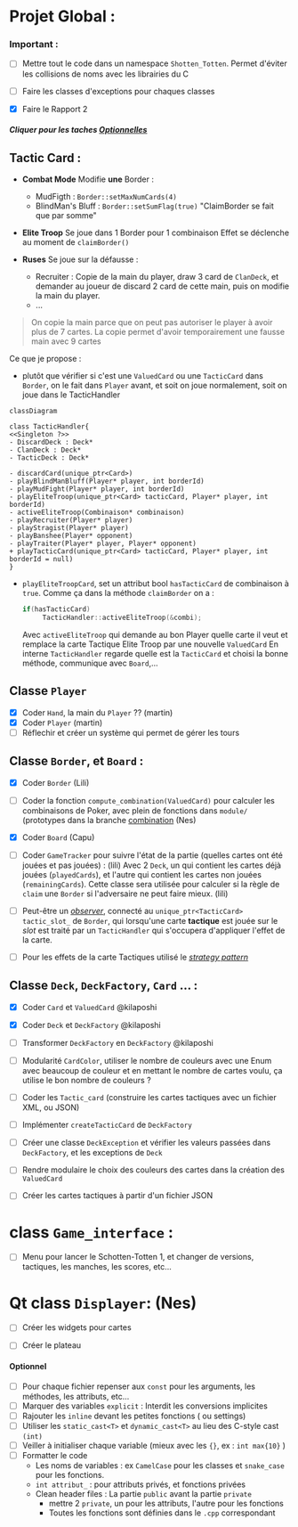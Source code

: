 

# Projet Global :
### Important :
- [ ] Mettre tout le code dans un namespace `Shotten_Totten`.
Permet d'éviter les collisions de noms avec les librairies du C 
- [ ] Faire les classes d'exceptions pour chaques classes

- [x] Faire le Rapport 2

##### Cliquer pour les taches [Optionnelles](#optionnel)

## Tactic Card :

- **Combat Mode**
  Modifie **une** Border :
    - MudFigth : `Border::setMaxNumCards(4)`
    - BlindMan's Bluff : `Border::setSumFlag(true)` "ClaimBorder se fait que par somme"

- **Elite Troop**
  Se joue dans 1 Border pour 1 combinaison
  Effet se déclenche au moment de `claimBorder()`

- **Ruses**
  Se joue sur la défausse :
    - Recruiter : Copie de la main du player, draw 3 card de `ClanDeck`, et demander au joueur de discard 2 card de cette main, puis on modifie la main du player.
    - ...
> On copie la main parce que on peut pas autoriser le player à avoir plus de 7 cartes. La copie permet d'avoir temporairement une fausse main avec 9 cartes


Ce que je propose :
- plutôt que vérifier si c'est une `ValuedCard` ou une `TacticCard` dans `Border`, on le fait dans `Player` avant, et soit on joue normalement, soit on joue dans le TacticHandler
```mermaid
classDiagram

class TacticHandler{
<<Singleton ?>>
- DiscardDeck : Deck*
- ClanDeck : Deck*
- TacticDeck : Deck*

- discardCard(unique_ptr<Card>)
- playBlindManBluff(Player* player, int borderId)
- playMudFight(Player* player, int borderId)
- playEliteTroop(unique_ptr<Card> tacticCard, Player* player, int borderId)
- activeEliteTroop(Combinaison* combinaison)
- playRecruiter(Player* player)
- playStragist(Player* player)
- playBanshee(Player* opponent)
- playTraiter(Player* player, Player* opponent)
+ playTacticCard(unique_ptr<Card> tacticCard, Player* player, int borderId = null)
}
```
- `playEliteTroopCard`, set un attribut bool `hasTacticCard` de combinaison à `true`. Comme ça dans la méthode `claimBorder` on a :
   ``` c++
   if(hasTacticCard)
		TacticHandler::activeEliteTroop(&combi);
    ``` 
	Avec `activeEliteTroop` qui demande au bon Player quelle carte il veut et remplace la carte Tactique Elite Troop par une nouvelle `ValuedCard`
En interne `TacticHandler` regarde quelle est la `TacticCard` et choisi la bonne méthode, communique avec `Board`,...


## Classe `Player`
- [x] Coder `Hand`, la main du `Player` ?? (martin)
- [x] Coder `Player` (martin)
- [ ] Réflechir et créer un système qui permet de gérer les tours

## Classe `Border`, et `Board` :
- [x] Coder `Border` (Lili)
- [ ] Coder la fonction `compute_combination(ValuedCard)` pour calculer les combinaisons de Poker, avec plein de fonctions dans `module/` (prototypes dans la branche [combination](https://github.com/kilaposhi/Shotten-Totten/tree/combination) (Nes)
- [x] Coder `Board` (Capu)
  
- [ ] Coder `GameTracker` pour suivre l'état de la partie (quelles cartes ont été jouées et pas jouées) : (lili)
Avec 2 `Deck`, un qui contient les cartes déjà jouées (`playedCards`), et l'autre qui contient
les cartes non jouées (`remainingCards`). Cette classe sera utilisée pour calculer si la règle de `claim` une `Border`
si l'adversaire ne peut faire mieux. (lili)
  
  
- [ ] Peut-être un [*observer*](https://refactoring.guru/design-patterns/observer),
  connecté au `unique_ptr<TacticCard> tactic_slot_` de `Border`, qui lorsqu'une carte **tactique** est jouée sur le *slot*
  est traité par un `TacticHandler` qui s'occupera d'appliquer l'effet de la carte.
- [ ] Pour les effets de la carte Tactiques utilisé le [*strategy pattern*](https://refactoring.guru/design-patterns/strategy)

## Classe `Deck`, `DeckFactory`, `Card` ... :
- [x] Coder `Card` et `ValuedCard` @kilaposhi
- [x] Coder `Deck` et `DeckFactory` @kilaposhi
- [ ] Transformer `DeckFactory` en `DeckFactory` @kilaposhi
   

- [ ] Modularité `CardColor`, utiliser le nombre de couleurs avec une Enum avec beaucoup de couleur et en mettant le nombre de cartes voulu, ça utilise le bon nombre de couleurs ?
- [ ] Coder les `Tactic_card`  (construire les cartes tactiques avec un fichier XML, ou JSON)
- [ ] Implémenter `createTacticCard` de `DeckFactory`
- [ ] Créer une classe `DeckException` et vérifier les valeurs passées dans `DeckFactory`, et les exceptions de `Deck`
- [ ] Rendre modulaire le choix des couleurs des cartes dans la création des `ValuedCard`
- [ ] Créer les cartes tactiques à partir d'un fichier JSON

# class `Game_interface` : 
- [ ] Menu pour lancer le Schotten-Totten 1, et changer de versions, tactiques, les manches, les scores, etc...

# Qt class `Displayer`: (Nes)
- [ ] Créer les widgets pour cartes
- [ ] Créer le plateau


#### Optionnel
- [ ] Pour chaque fichier repenser aux `const` pour les arguments, les méthodes, les attributs, etc...
- [ ] Marquer des variables `explicit` : Interdit les conversions implicites
- [ ] Rajouter les `inline` devant les petites fonctions ( ou settings)
- [ ] Utiliser les `static_cast<T>` et `dynamic_cast<T>` au lieu des C-style cast `(int)`
- [ ] Veiller à initialiser chaque variable (mieux avec les `{}`, ex : `int max{10}` )
- [ ] Formatter le code
    - Les noms de variables :  ex `CamelCase` pour les classes et `snake_case` pour les fonctions.
    - `int attribut_` : pour attributs privés, et fonctions privées
    - Clean header files : La partie `public` avant la partie `private`
      - mettre 2 `private`, un pour les attributs, l'autre pour les fonctions
      - Toutes les fonctions sont définies dans le `.cpp` correspondant

